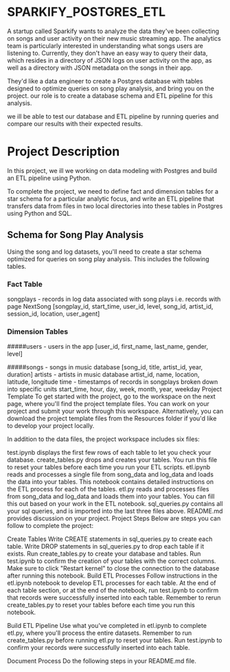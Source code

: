# SPARKIFY_POSTGRES_ETL
A startup called Sparkify wants to analyze the data they've been collecting on songs and user activity on their new music streaming app. The analytics team is particularly interested in understanding what songs users are listening to. Currently, they don't have an easy way to query their data, which resides in a directory of JSON logs on user activity on the app, as well as a directory with JSON metadata on the songs in their app.

They'd like a data engineer to create a Postgres database with tables designed to optimize queries on song play analysis, and bring you on the project. our role is to create a database schema and ETL pipeline for this analysis. 

we ill be able to test our database and ETL pipeline by running queries  and compare our results with their expected results.  

# Project Description 
In this project, we ill we working on  data modeling with Postgres and build an ETL pipeline using Python. 


To complete the project, we need to define fact and dimension tables for a star schema for a particular analytic focus, and write an ETL pipeline that transfers data from files in two local directories into these tables in Postgres using Python and SQL.


## Schema for Song Play Analysis
Using the song and log datasets, you'll need to create a star schema optimized for queries on song play analysis. This includes the following tables.

### Fact Table
songplays - records in log data associated with song plays i.e. records with page NextSong
[songplay_id, start_time, user_id, level, song_id, artist_id, session_id, location, user_agent]

### Dimension Tables
#####users - users in the app
[user_id, first_name, last_name, gender, level]

#####songs - songs in music database
[song_id, title, artist_id, year, duration]
artists - artists in music database
artist_id, name, location, latitude, longitude
time - timestamps of records in songplays broken down into specific units
start_time, hour, day, week, month, year, weekday
Project Template
To get started with the project, go to the workspace on the next page, where you'll find the project template files. You can work on your project and submit your work through this workspace. Alternatively, you can download the project template files from the Resources folder if you'd like to develop your project locally.

In addition to the data files, the project workspace includes six files:

test.ipynb displays the first few rows of each table to let you check your database.
create_tables.py drops and creates your tables. You run this file to reset your tables before each time you run your ETL scripts.
etl.ipynb reads and processes a single file from song_data and log_data and loads the data into your tables. This notebook contains detailed instructions on the ETL process for each of the tables.
etl.py reads and processes files from song_data and log_data and loads them into your tables. You can fill this out based on your work in the ETL notebook.
sql_queries.py contains all your sql queries, and is imported into the last three files above.
README.md provides discussion on your project.
Project Steps
Below are steps you can follow to complete the project:

Create Tables
Write CREATE statements in sql_queries.py to create each table.
Write DROP statements in sql_queries.py to drop each table if it exists.
Run create_tables.py to create your database and tables.
Run test.ipynb to confirm the creation of your tables with the correct columns. Make sure to click "Restart kernel" to close the connection to the database after running this notebook.
Build ETL Processes
Follow instructions in the etl.ipynb notebook to develop ETL processes for each table. At the end of each table section, or at the end of the notebook, run test.ipynb to confirm that records were successfully inserted into each table. Remember to rerun create_tables.py to reset your tables before each time you run this notebook.

Build ETL Pipeline
Use what you've completed in etl.ipynb to complete etl.py, where you'll process the entire datasets. Remember to run create_tables.py before running etl.py to reset your tables. Run test.ipynb to confirm your records were successfully inserted into each table.

Document Process
Do the following steps in your README.md file.

